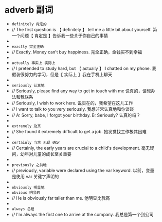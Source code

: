 # adverb 副词

- `definitely 肯定的`
- // The first question is 【 definitely 】 tell me a little bit about yourself. 第一个问题【 肯定是 】告诉我一些关于你自己的事情
-
- `exactly 完全正确`
- // Exactly. Money can't buy happiness. 完全正确，金钱买不到幸福
-
- `actually 事实上 实际上`
- // I pretended to study hard, but 【 actually 】 I chatted on my phone. 我假装很努力的学习，但是【 实际上 】我在手机上聊天
-
- `seriously 认真地`
- // Seriously, please find any way to get in touch with me 说真的，请想办法和我联系
- // Seriously, I wish to work here. 说实在的，我希望在这儿工作
- // I want to talk to you very seriously. 我想非常认真地和你谈谈
- // A: Sorry, babe, I forgot your birthday. B: Seriously? 认真的吗？
-
- `extremely 及其`
- // She found it extremely difficult to get a job. 她发觉找工作极其困难
-
- `certainly 当然 无疑 确定`
- // Certainly, the early years are crucial to a child's development. 毫无疑问，幼年对儿童的成长至关重要
-
- `previously 之前地`
- // previously, variable were declared using the var keyword. 以前，变量是使用 var 关键字声明的
-
- `obviously 明显地`
- `obvious 明显的`
- // He is obviously far taller than me. 他明显比我高
-
- `always 总是`
- // I'm always the first one to arrive at the company. 我总是第一个到公司
